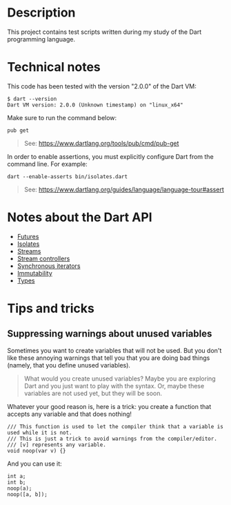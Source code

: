 # Description

This project contains test scripts written during my study of the Dart programming language.

# Technical notes

This code has been tested with the version "2.0.0" of the Dart VM:

    $ dart --version
    Dart VM version: 2.0.0 (Unknown timestamp) on "linux_x64"

Make sure to run the command below:

    pub get

> See: https://www.dartlang.org/tools/pub/cmd/pub-get

In order to enable assertions, you must explicitly configure Dart from the command line.
For example:

    dart --enable-asserts bin/isolates.dart

> See: https://www.dartlang.org/guides/language/language-tour#assert

# Notes about the Dart API

* [Futures](https://github.com/denis-beurive/dart-playground/blob/master/notes/future.md)
* [Isolates](https://github.com/denis-beurive/dart-playground/blob/master/notes/isolate.md)
* [Streams](https://github.com/denis-beurive/dart-playground/blob/master/notes/stream.md)
* [Stream controllers](https://github.com/denis-beurive/dart-playground/blob/master/notes/stream-controller.md)
* [Synchronous iterators](https://github.com/denis-beurive/dart-playground/blob/master/notes/synchronous-iterator.md)
* [Immutability](https://github.com/denis-beurive/dart-playground/blob/master/notes/immutability.md)
* [Types](https://github.com/denis-beurive/dart-playground/blob/master/notes/types.md)

# Tips and tricks

## Suppressing warnings about unused variables 

Sometimes you want to create variables that will not be used. But you don't like these annoying warnings that tell you
that you are doing bad things (namely, that you define unused variables).

> What would you create unused variables? Maybe you are exploring Dart and you just want to play with the syntax.
> Or, maybe these variables are not used yet, but they will be soon.

Whatever your good reason is, here is a trick: you create a function that accepts any variable and that does nothing!

    /// This function is used to let the compiler think that a variable is used while it is not.
    /// This is just a trick to avoid warnings from the compiler/editor.
    /// [v] represents any variable.
    void noop(var v) {}

And you can use it:

    int a;
    int b;
    noop(a);
    noop([a, b]);

